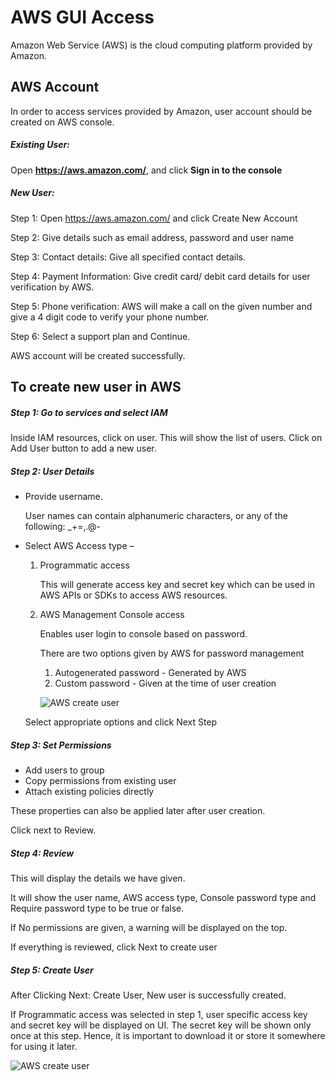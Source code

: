 # AWS GUI Access

Amazon Web Service (AWS) is the cloud computing platform provided by Amazon. 
<!-- need to add details -->


## AWS Account

In order to access services provided by Amazon, user account should be created on AWS console. 

##### Existing User: 
Open **https://aws.amazon.com/**, and click **Sign in to the console**

##### New User:

Step 1: Open https://aws.amazon.com/ and click Create New Account

Step 2: Give details such as email address, password and user name

Step 3: Contact details: Give all specified contact details. 

Step 4: Payment Information: Give credit card/ debit card details for user verification by AWS. 

Step 5: Phone verification: AWS will make a call on the given number and give a 4 digit code to verify your phone number. 

Step 6: Select a support plan and Continue. 

AWS account will be created successfully. 



## To create new user in AWS

##### Step 1: Go to services and select IAM

Inside IAM resources, click on user. 
This will show the list of users. Click on Add User button to add a new user. 
 
 
##### Step 2: User Details

- Provide username. 
	
    User names can contain alphanumeric characters, or any of the following: _+=,.@-

-	Select AWS Access type – 
	1. Programmatic access
		
        This will generate access key and secret key which can be used in AWS APIs or SDKs to access AWS resources. 
        
	2.	AWS Management Console access

		Enables user login to console based on password.
        
        There are two options given by AWS for password management
        1. Autogenerated password - Generated by AWS
        2. Custom password - Given at the time of user creation
        
        ![AWS create user](https://github.com/cloudmesh-community/hid-sp18-420/blob/master/tutorial/images/adduser.PNG?raw=true)
        
   	Select appropriate options and click Next Step
        
##### Step 3: Set Permissions

<!-- need to add details -->
-	Add users to group 
-	Copy permissions from existing user
-	Attach existing policies directly

These properties can also be applied later after user creation. 

Click next to Review.

##### Step 4: Review

This will display the details we have given. 

It will show the user name, AWS access type, Console password type and Require password type to be true or false. 

If No permissions are given, a warning will be displayed on the top. 

If everything is reviewed, click Next to create user

##### Step 5: Create User

After Clicking Next: Create User, New user is successfully created. 

If Programmatic access was selected in step 1, user specific access key and secret key will be displayed on UI. The secret key will be shown only once at this step. 
Hence, it is important to download it or store it somewhere for using it later. 

![AWS create user](https://github.com/cloudmesh-community/hid-sp18-420/blob/master/tutorial/images/userCreated.PNG?raw=true)
